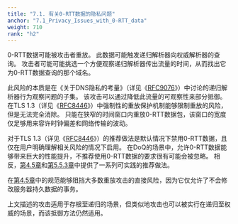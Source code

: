 ```yaml
---
title: "7.1. 有关0-RTT数据的隐私问题"
anchor: "7.1_Privacy_Issues_with_0-RTT_data"
weight: 710
rank: "h2"
---
```


0-RTT数据可能被攻击者重放。
此数据可能触发递归解析器向权威解析器的查询。
攻击者可能可能挑选一个方便观察递归解析器传出流量的时间，从而找出它为0-RTT数据查询的那个域名。

此风险的本质是在《关于DNS隐私的考量》（详见《[RFC9076](https://www.rfc-editor.org/info/rfc9076)》）中讨论的递归解析器行为观察问题的子集。
该攻击可以通过降低此流量的可观察性来部分抵御。
在TLS 1.3（详见《[RFC8446](https://www.rfc-editor.org/info/rfc8446)》）中强制性的重放保护机制能够限制重放的风险，但是无法完全消除。
只能在狭窄的时间窗口内重放0-RTT数据包，该窗口的宽度仅足够用来容许时钟偏差和网络传输的波动。

对于TLS 1.3（详见《[RFC8446](https://www.rfc-editor.org/info/rfc8446)》）的推荐做法是默认情况下禁用0-RTT数据，且仅在用户明确理解相关风险的情况下启用。
在DoQ的场景中，允许0-RTT数据能够带来巨大的性能提升，不推荐使用0-RTT数据的要求很有可能会被忽略。
相反，[第4.5章](#4.5_Session_Resumption_and_0-RTT)和[第5.5.3章](#5.5.3_Using_0-RTT_and_Session_Resumption)中提供了一系列可实践的推荐做法。

在[第4.5章](#4.5_Session_Resumption_and_0-RTT)中的规范能够阻挡大多数重放攻击的直接风险，因为它仅允许了不会修改服务器持久数据的事务。

上文描述的攻击适用于存根至递归的场景，但类似地攻击也可以被实行在递归至权威的场景，而该抵御方法仍然适用。
